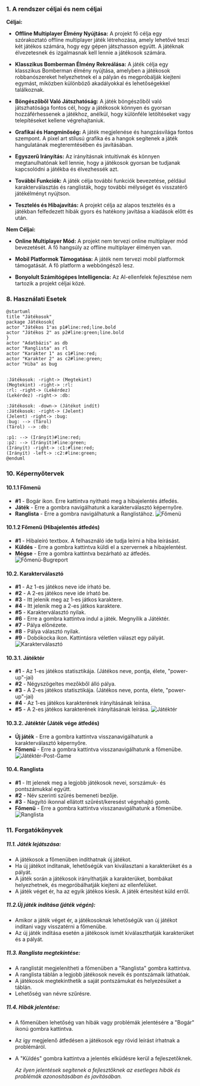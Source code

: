 ### 1. A rendszer céljai és nem céljai
**Céljai:**

- **Offline Multiplayer Élmény Nyújtása:** A projekt fő célja egy szórakoztató offline multiplayer játék létrehozása, amely lehetővé teszi két játékos számára, hogy egy gépen játszhasson együtt. A játéknak élvezetesnek és izgalmasnak kell lennie a játékosok számára.

- **Klasszikus Bomberman Élmény Rekreálása:** A játék célja egy klasszikus Bomberman élmény nyújtása, amelyben a játékosok robbanószereket helyezhetnek el a pályán és megpróbálják kiejteni egymást, miközben különböző akadályokkal és lehetőségekkel találkoznak.

- **Böngészőből Való Játszhatóság:** A játék böngészőből való játszhatósága fontos cél, hogy a játékosok könnyen és gyorsan hozzáférhessenek a játékhoz, anélkül, hogy különféle letöltéseket vagy telepítéseket kellene végrehajtaniuk.

- **Grafikai és Hangminőség:** A játék megjelenése és hangzásvilága fontos szempont. A pixel art stílusú grafika és a hangok segítenek a játék hangulatának megteremtésében és javításában.

- **Egyszerű Irányítás:** Az irányításnak intuitívnak és könnyen megtanulhatónak kell lennie, hogy a játékosok gyorsan be tudjanak kapcsolódni a játékba és élvezhessék azt.

- **További Funkciók:** A játék célja további funkciók bevezetése, például karakterválasztás és ranglisták, hogy további mélységet és visszatérő játékélményt nyújtson.

- **Tesztelés és Hibajavítás:** A projekt célja az alapos tesztelés és a játékban felfedezett hibák gyors és hatékony javítása a kiadások előtt és után.

**Nem Céljai:**

- **Online Multiplayer Mód:** A projekt nem tervezi online multiplayer mód bevezetését. A fő hangsúly az offline multiplayer élményen van.

- **Mobil Platformok Támogatása:** A játék nem tervezi mobil platformok támogatását. A fő platform a webböngésző lesz.

- **Bonyolult Számítógépes Intelligencia:** Az AI-ellenfelek fejlesztése nem tartozik a projekt céljai közé.

### 8. Használati Esetek

    @startuml
    title "Játékosok"
    package Játékosok{
    actor "Játékos 1"as p1#line:red;line.bold
    actor "Játékos 2" as p2#line:green;line.bold
    }
    actor "Adatbázis" as db
    actor "Ranglista" as rl
    actor "Karakter 1" as c1#line:red;
    actor "Karakter 2" as c2#line:green;
    actor "Hiba" as bug


    :Játékosok: -right-> (Megtekint)
    (Megtekint) -right-> :rl:
    :rl: -right-> (Lekérdez) 
    (Lekérdez) -right-> :db:

    :Játékosok: -down-> (Játékot indít)
    :Játékosok: -right-> (Jelent)
    (Jelent) -right-> :bug:
    :bug: --> (Tárol)
    (Tárol) --> :db:

    :p1: --> (Irányít)#line:red;
    :p2: --> (Irányít)#line:green;
    (Irányít) -right-> :c1:#line:red;
    (Irányít) -left-> :c2:#line:green;
    @enduml

### 10. Képernyőtervek

#### 10.1.1 Főmenü
- **#1** - Bogár ikon. Erre kattintva nyitható meg a hibajelentés átfedés.
- **Játék** - Erre a gombra navigálhatunk a karakterválasztó képernyőre.
- **Ranglista** - Erre a gombra navigálhatunk a Ranglistához.
![Főmenü](https://github.com/W4uR/SZFM-Bomberman/assets/37939001/3b696245-b91e-43d9-86d7-c472f1c4cb94)

#### 10.1.2 Főmenü (Hibajelentés átfedés)
- **#1** - Hibaleíró textbox. A felhasználó ide tudja leírni a hiba leírásást.
- **Küldés** - Erre a gombra kattintva küldi el a szervernek a hibajelentést.
- **Mégse** - Erre a gombra kattintva bezárható az átfedés.
![Főmenü-Bugreport](https://github.com/W4uR/SZFM-Bomberman/assets/37939001/f20642bf-1fa3-46eb-994f-8c03fc50b1c9)


#### 10.2. Karakterválasztó
- **#1** - Az 1-es játékos neve ide írható be.
- **#2** - A 2-es játékos neve ide írható be.
- **#3** - Itt jelenik meg az 1-es játkos karaktere.
- **#4** - Itt jelenik meg a 2-es játkos karaktere.
- **#5** - Karakterválasztó nyilak.
- **#6** - Erre a gombra kattintva indul a játék. Megnyílik a Játéktér.
- **#7** - Pálya előnézete.
- **#8** - Pálya választó nyilak.
- **#9** - Dobókocka ikon. Kattintásra véletlen választ egy pályát.
![Karakterválasztó](https://github.com/W4uR/SZFM-Bomberman/assets/37939001/1f8263ed-ef4b-4fea-8889-a1e86621ef12)



#### 10.3.1. Játéktér
- **#1** - Az 1-es játékos statisztikája. (Játékos neve, pontja, élete, "power-up"-jai)
- **#2** - Négyszögeltes mezőkből álló pálya.
- **#3** - A 2-es játékos statisztikája. (Játékos neve, ponta, élete, "power-up"-jai)
- **#4** - Az 1-es játékos karakterének írányításának leírása.
- **#5** - A 2-es játékos karakterének írányításának leírása.
![Játéktér](https://github.com/W4uR/SZFM-Bomberman/assets/37939001/4048dc03-2ae1-4599-bbff-fd14ac40f8ca)


#### 10.3.2. Játéktér (Játék vége átfedés)
- **Új játék** - Erre a gombra kattintva visszanavigálhatunk a karakterválasztó képernyőre.
- **Főmenü** - Erre a gombra kattintva visszanavigálhatunk a főmenübe.
![Játéktér-Post-Game](https://github.com/W4uR/SZFM-Bomberman/assets/37939001/0255d907-dcdf-4bfa-8d82-c62afadaa4db)


#### 10.4. Ranglista
- **#1** - Itt jelenek meg a legjobb játékosok nevei, sorszámuk- és pontszámukkal együtt.
- **#2** - Név szerinti szűrés bemeneti bezője.
- **#3** - Nagyító ikonnal ellátott szűrést/keresést végrehajtó gomb.
- **Főmenü** - Erre a gombra kattintva visszanavigálhatunk a főmenübe.
![Ranglista](https://github.com/W4uR/SZFM-Bomberman/assets/37939001/cc312958-bc7f-4a1d-b565-79734bb78051)


### 11. Forgatókönyvek
##### 11.1. Játék lejátszása:

- A játékosok a főmenüben indíthatnak új játékot.
- Ha új játékot indítanak, lehetőségük van kiválasztani a karakterüket és a pályát.
- A játék során a játékosok irányíthatják a karakterüket, bombákat helyezhetnek, és megpróbálhatják kiejteni az ellenfelüket.
- A játék véget ér, ha az egyik játékos kiesik. A játék értesítést küld erről.

##### 11.2.Új játék indítása (játék végén):

- Amikor a játék véget ér, a játékosoknak lehetőségük van új játékot indítani vagy visszatérni a főmenübe.
- Az új játék indítása esetén a játékosok ismét kiválaszthatják karakterüket és a pályát.

##### 11.3. Ranglista megtekintése:

- A ranglistát megjelenítheti a főmenüben a "Ranglista" gombra kattintva.
- A ranglista táblán a legjobb játékosok neveik és pontszámaik láthatóak.
- A játékosok megtekinthetik a saját pontszámukat és helyezésüket a táblán.
- Lehetőség van névre szűrésre.

##### 11.4. Hibák jelentése:

- A főmenüben lehetőség van hibák vagy problémák jelentésére a "Bogár" ikonú gombra kattintva.
- Az így megjelenő átfedésen a játékosok egy rövid leírást írhatnak a problémáról.
- A "Küldés" gombra kattintva a jelentés elküdésre kerül a fejleszetőknek.

    *Az ilyen jelentések segítenek a fejlesztőknek az esetleges hibák és problémák azonosításában és javításában.*

